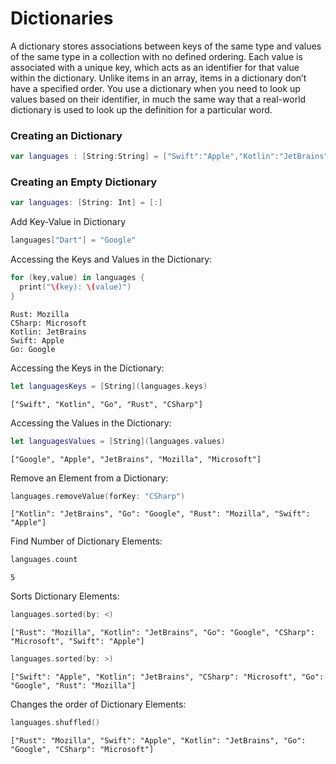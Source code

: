 # Dictionaries
A dictionary stores associations between keys of the same type and values of the same type in a collection with no defined ordering. 
Each value is associated with a unique key, which acts as an identifier for that value within the dictionary. 
Unlike items in an array, items in a dictionary don’t have a specified order. 
You use a dictionary when you need to look up values based on their identifier, 
in much the same way that a real-world dictionary is used to look up the definition for a particular word.

### Creating an Dictionary
```swift
var languages : [String:String] = ["Swift":"Apple","Kotlin":"JetBrains","Go":"Google","Rust":"Mozilla","CSharp":"Microsoft"]
```
### Creating an Empty Dictionary
```swift
var languages: [String: Int] = [:]
```
Add Key-Value in Dictionary
```swift
languages["Dart"] = "Google"
```
Accessing the Keys and Values in the Dictionary:
```swift
for (key,value) in languages {
  print("\(key): \(value)")
}
```
```
Rust: Mozilla
CSharp: Microsoft
Kotlin: JetBrains
Swift: Apple
Go: Google
```
Accessing the Keys in the Dictionary:
```swift
let languagesKeys = [String](languages.keys)
```
```
["Swift", "Kotlin", "Go", "Rust", "CSharp"]
```
Accessing the Values in the Dictionary:
```swift
let languagesValues = [String](languages.values)
```
```
["Google", "Apple", "JetBrains", "Mozilla", "Microsoft"]
```
Remove an Element from a Dictionary:
```swift
languages.removeValue(forKey: "CSharp")
```
```
["Kotlin": "JetBrains", "Go": "Google", "Rust": "Mozilla", "Swift": "Apple"]
```
Find Number of Dictionary Elements:
```swift
languages.count
```
```
5
```
Sorts Dictionary Elements:
```swift
languages.sorted(by: <)
```
```
["Rust": "Mozilla", "Kotlin": "JetBrains", "Go": "Google", "CSharp": "Microsoft", "Swift": "Apple"]
```
```swift
languages.sorted(by: >)
```
```
["Swift": "Apple", "Kotlin": "JetBrains", "CSharp": "Microsoft", "Go": "Google", "Rust": "Mozilla"]
```
Changes the order of Dictionary Elements:
```swift
languages.shuffled()
```
```
["Rust": "Mozilla", "Swift": "Apple", "Kotlin": "JetBrains", "Go": "Google", "CSharp": "Microsoft"]
```
